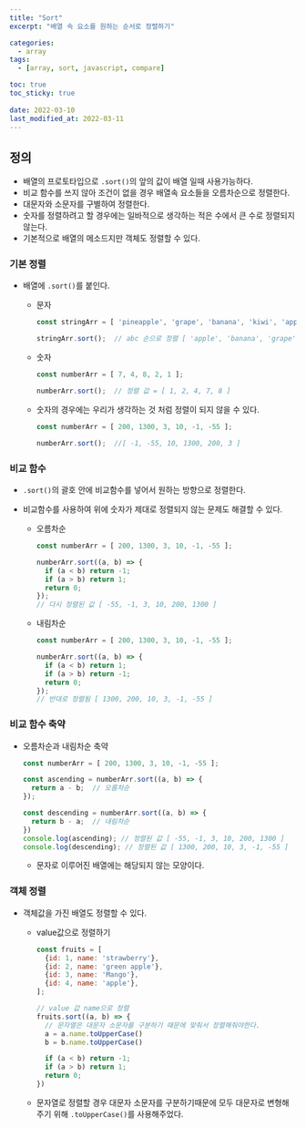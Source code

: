 ```yaml
---
title: "Sort"
excerpt: "배열 속 요소를 원하는 순서로 정렬하기"

categories:
  - array
tags:
  - [array, sort, javascript, compare]

toc: true
toc_sticky: true
 
date: 2022-03-10
last_modified_at: 2022-03-11
---
```


## 정의
- 배열의 프로토타입으로 `.sort()`의 앞의 값이 배열 일때 사용가능하다.
- 비교 함수를 쓰지 않아 조건이 없을 경우 배열속 요소들을 오름차순으로 정렬한다.
- 대문자와 소문자를 구별하여 정렬한다.
- 숫자를 정렬하려고 할 경우에는 일바적으로 생각하는 적은 수에서 큰 수로 정렬되지 않는다.
- 기본적으로 배열의 메소드지만 객체도 정렬할 수 있다.

### 기본 정렬
- 배열에 `.sort()`를 붙인다.
 
  - 문자
    ```jsx
    const stringArr = [ 'pineapple', 'grape', 'banana', 'kiwi', 'apple' ];

    stringArr.sort();  // abc 순으로 정렬 [ 'apple', 'banana', 'grape', 'kiwi', 'pineapple' ]
    ```

  - 숫자
    ```jsx
    const numberArr = [ 7, 4, 8, 2, 1 ];

    numberArr.sort();  // 정렬 값 = [ 1, 2, 4, 7, 8 ]
    ```

  - 숫자의 경우에는 우리가 생각하는 것 처럼 정렬이 되지 않을 수 있다.
    ```jsx
    const numberArr = [ 200, 1300, 3, 10, -1, -55 ];

    numberArr.sort();  //[ -1, -55, 10, 1300, 200, 3 ]
    ```

### 비교 함수
- `.sort()`의 괄호 안에 비교함수를 넣어서 원하는 방향으로 정렬한다.
- 비교함수를 사용하여 위에 숫자가 제대로 정렬되지 않는 문제도 해결할 수 있다.

  - 오름차순
    ```jsx
    const numberArr = [ 200, 1300, 3, 10, -1, -55 ];

    numberArr.sort((a, b) => {
      if (a < b) return -1;
      if (a > b) return 1;
      return 0;
    });
    // 다시 정렬된 값 [ -55, -1, 3, 10, 200, 1300 ]
    ```
  
  - 내림차순
    ```jsx
    const numberArr = [ 200, 1300, 3, 10, -1, -55 ];

    numberArr.sort((a, b) => {
      if (a < b) return 1;
      if (a > b) return -1;
      return 0;
    });
    // 반대로 정렬됨 [ 1300, 200, 10, 3, -1, -55 ]
    ```

### 비교 함수 축약
- 오름차순과 내림차순 축약
  ```jsx
  const numberArr = [ 200, 1300, 3, 10, -1, -55 ];

  const ascending = numberArr.sort((a, b) => {
    return a - b;  // 오름차순
  });

  const descending = numberArr.sort((a, b) => {
    return b - a;  // 내림차순
  })
  console.log(ascending); // 정렬된 값 [ -55, -1, 3, 10, 200, 1300 ]
  console.log(descending); // 정렬된 값 [ 1300, 200, 10, 3, -1, -55 ]
  ```
  - 문자로 이루어진 배열에는 해당되지 않는 모양이다.

### 객체 정렬
- 객체값을 가진 배열도 정렬할 수 있다.

  - value값으로 정렬하기
    ```jsx
    const fruits = [
      {id: 1, name: 'strawberry'},
      {id: 2, name: 'green apple'},
      {id: 3, name: 'Mango'},
      {id: 4, name: 'apple'},
    ];

    // value 값 name으로 정렬
    fruits.sort((a, b) => {
      // 문자열은 대문자 소문자를 구분하기 때문에 맞춰서 정렬해줘야한다.
      a = a.name.toUpperCase()
      b = b.name.toUpperCase()

      if (a < b) return -1;
      if (a > b) return 1;
      return 0;
    })
    ```
  - 문자열로 정렬할 경우 대문자 소문자를 구분하기때문에 모두 대문자로 변형해주기 위해 `.toUpperCase()`를 사용해주었다.





